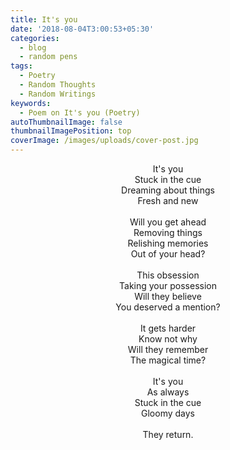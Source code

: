 ```yaml
---
title: It's you
date: '2018-08-04T3:00:53+05:30'
categories:
  - blog
  - random pens
tags:
  - Poetry
  - Random Thoughts
  - Random Writings
keywords:
  - Poem on It's you (Poetry)
autoThumbnailImage: false
thumbnailImagePosition: top
coverImage: /images/uploads/cover-post.jpg
---
```

<center>
It's you<br>
Stuck in the cue<br>
Dreaming about things<br>
Fresh and new
<br><br>
Will you get ahead<br>
Removing things<br>
Relishing memories<br>
Out of your head?
<br><br>
This obsession<br>
Taking your possession<br>
Will they believe<br>
You deserved a mention?
<br><br>
It gets harder<br>
Know not why<br>
Will they remember<br>
The magical time?
<br><br>
It's you<br>
As always<br>
Stuck in the cue<br>
Gloomy days
<br><br>
They return.
</center>
